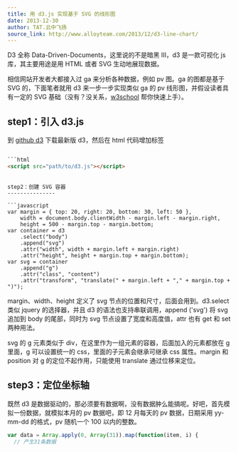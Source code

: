 ```yaml
---
title: 用 d3.js 实现基于 SVG 的线形图
date: 2013-12-30
author: TAT.云中飞扬
source_link: http://www.alloyteam.com/2013/12/d3-line-chart/
---
```


<!-- {% raw %} - for jekyll -->

D3 全称 Data-Driven-Documents，这里说的不是暗黑 III，d3 是一款可视化 js 库，其主要用途是用 HTML 或者 SVG 生动地展现数据。

相信网站开发者大都接入过 ga 来分析各种数据，例如 pv 图。ga 的图都是基于 SVG 的，下面笔者就用 d3 来一步一步实现类似 ga 的 pv 线形图，并假设读者具有一定的 SVG 基础（没有？没关系，[w3school](http://www.w3school.com.cn/svg/) 帮你快速上手）。

## step1：引入 d3.js

到 [github d3](https://github.com/mbostock/d3) 下载最新版 d3，然后在 html 代码增加标签

````html

```html
<script src="path/to/d3.js"></script>
````

<!--more-->

````

step2：创建 SVG 容器
---------------

```javascript
var margin = { top: 20, right: 20, bottom: 30, left: 50 },
    width = document.body.clientWidth - margin.left - margin.right,
    height = 500 - margin.top - margin.bottom;
var container = d3
    .select("body")
    .append("svg")
    .attr("width", width + margin.left + margin.right)
    .attr("height", height + margin.top + margin.bottom);
var svg = container
    .append("g")
    .attr("class", "content")
    .attr("transform", "translate(" + margin.left + "," + margin.top + ")");
````

margin、width、height 定义了 svg 节点的位置和尺寸，后面会用到。d3.select 类似 jquery 的选择器，并且 d3 的语法也支持串联调用，append ('svg') 将 svg 追加到 body 的尾部，同时为 svg 节点设置了宽度和高度值，attr 也有 get 和 set 两种用法。

svg 的 g 元素类似于 div，在这里作为一组元素的容器，后面加入的元素都放在 g 里面，g 可以设置统一的 css，里面的子元素会继承可继承 css 属性。margin 和 position 对 g 的定位不起作用，只能使用 translate 通过位移来定位。

## step3：定位坐标轴

既然 d3 是数据驱动的，那必须要有数据啊，没有数据肿么能搞呢。好吧，首先模拟一份数据，就模拟本月的 pv 数据吧，即 12 月每天的 pv 数据，日期采用 yy-mm-dd 的格式，pv 随机一个 100 以内的整数。

```javascript
var data = Array.apply(0, Array(31)).map(function(item, i) {
  // 产生31条数据
  
```


<!-- {% endraw %} - for jekyll -->